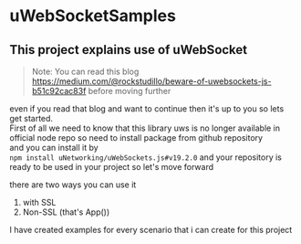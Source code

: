 # uWebSocketSamples

## This project explains use of uWebSocket 

> Note: You can read this blog https://medium.com/@rockstudillo/beware-of-uwebsockets-js-b51c92cac83f  before moving further 

even if you read that blog and want to continue then it's up to you so lets get started.\
First of all we need to know that this library uws is no longer available in official node repo so need to install package from github repository\
and you can install it by\
`
npm install uNetworking/uWebSockets.js#v19.2.0
`
and your repository is ready to be used in your project so let's move forward

there are two ways you can use it
1. with SSL
2. Non-SSL (that's App()) 

I have created examples for every scenario that i can create for this project